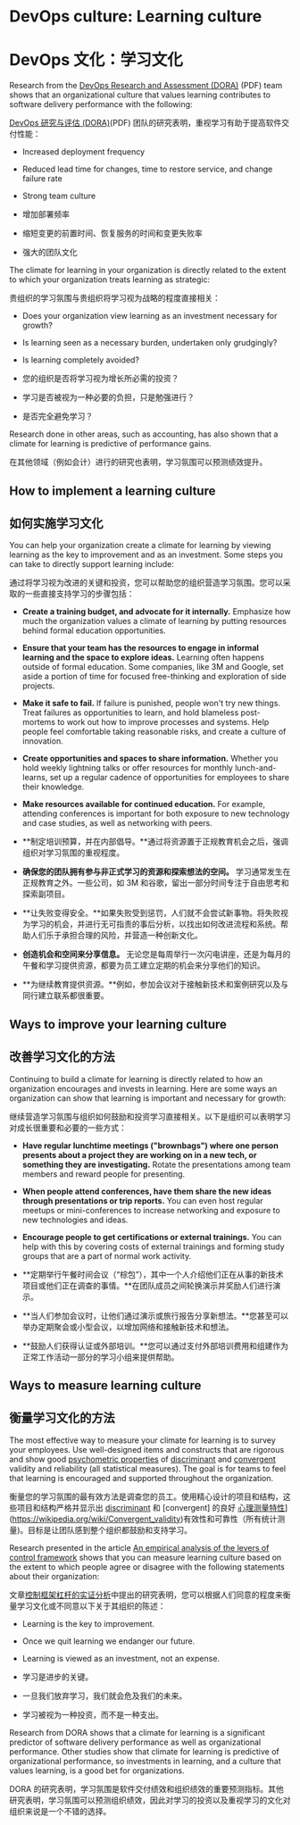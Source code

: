 # DevOps culture: Learning culture

# DevOps 文化：学习文化

Research from the [DevOps Research and Assessment (DORA)](https://services.google.com/fh/files/misc/state-of-devops-2014.pdf)  (PDF) team shows that an organizational culture that values learning contributes to software delivery performance with the following:

[DevOps 研究与评估 (DORA)](https://services.google.com/fh/files/misc/state-of-devops-2014.pdf)(PDF) 团队的研究表明，重视学习有助于提高软件交付性能：

- Increased deployment frequency
- Reduced lead time for changes, time to restore service, and change failure rate
- Strong team culture

- 增加部署频率
- 缩短变更的前置时间、恢复服务的时间和变更失败率
- 强大的团队文化

The climate for learning in your organization is directly related to the extent to which your organization treats learning as strategic:

贵组织的学习氛围与贵组织将学习视为战略的程度直接相关：

- Does your organization view learning as an investment necessary for growth?
- Is learning seen as a necessary burden, undertaken only grudgingly?
- Is learning completely avoided?

- 您的组织是否将学习视为增长所必需的投资？
- 学习是否被视为一种必要的负担，只是勉强进行？
- 是否完全避免学习？

Research done in other areas, such as accounting, has also shown that a climate for learning is predictive of performance gains.

在其他领域（例如会计）进行的研究也表明，学习氛围可以预测绩效提升。

## How to implement a learning culture

## 如何实施学习文化

You can help your organization create a climate for learning by viewing learning as the key to improvement and as an investment. Some steps you can take to directly support learning include:

通过将学习视为改进的关键和投资，您可以帮助您的组织营造学习氛围。您可以采取的一些直接支持学习的步骤包括：

- **Create a training budget, and advocate for it internally.** Emphasize how much the organization values a climate of learning by putting resources behind formal education opportunities.
- **Ensure that your team has the resources to engage in informal learning and the space to explore ideas.** Learning often happens outside of formal education. Some companies, like 3M and Google, set aside a portion of time for focused free-thinking and exploration of side projects.
- **Make it safe to fail.** If failure is punished, people won't try new things. Treat failures as opportunities to learn, and hold blameless post-mortems to work out how to improve processes and systems. Help people feel comfortable taking reasonable risks, and create a culture of innovation.
- **Create opportunities and spaces to share information.** Whether you hold weekly lightning talks or offer resources for monthly lunch-and-learns, set up a regular cadence of opportunities for employees to share their knowledge.
- **Make resources available for continued education.** For example, attending conferences is important for both exposure to new technology and case studies, as well as networking with peers.

- **制定培训预算，并在内部倡导。**通过将资源置于正规教育机会之后，强调组织对学习氛围的重视程度。
- **确保您的团队拥有参与非正式学习的资源和探索想法的空间。** 学习通常发生在正规教育之外。一些公司，如 3M 和谷歌，留出一部分时间专注于自由思考和探索副项目。
- **让失败变得安全。**如果失败受到惩罚，人们就不会尝试新事物。将失败视为学习的机会，并进行无可指责的事后分析，以找出如何改进流程和系统。帮助人们乐于承担合理的风险，并营造一种创新文化。
- **创造机会和空间来分享信息。** 无论您是每周举行一次闪电讲座，还是为每月的午餐和学习提供资源，都要为员工建立定期的机会来分享他们的知识。
- **为继续教育提供资源。**例如，参加会议对于接触新技术和案例研究以及与同行建立联系都很重要。

## Ways to improve your learning culture

## 改善学习文化的方法

Continuing to build a climate for learning is directly related to how an organization encourages and invests in learning. Here are some ways an organization can show that learning is important and necessary for growth:

继续营造学习氛围与组织如何鼓励和投资学习直接相关。以下是组织可以表明学习对成长很重要和必要的一些方式：

- **Have regular lunchtime meetings ("brownbags") where one person presents about a project they are working on in a new tech, or something they are investigating.** Rotate the presentations among team members and reward people for presenting.
- **When people attend conferences, have them share the new ideas through presentations or trip reports.** You can even host regular meetups or mini-conferences to increase networking and exposure to new technologies and ideas.
- **Encourage people to get certifications or external trainings.** You can help with this by covering costs of external trainings and forming study groups that are a part of normal work activity.

- **定期举行午餐时间会议（“棕包”），其中一个人介绍他们正在从事的新技术项目或他们正在调查的事情。**在团队成员之间轮换演示并奖励人们进行演示。
- **当人们参加会议时，让他们通过演示或旅行报告分享新想法。**您甚至可以举办定期聚会或小型会议，以增加网络和接触新技术和想法。
- **鼓励人们获得认证或外部培训。**您可以通过支付外部培训费用和组建作为正常工作活动一部分的学习小组来提供帮助。

## Ways to measure learning culture

## 衡量学习文化的方法

The most effective way to measure your climate for learning is to survey your employees. Use well-designed items and constructs that are rigorous and show good [psychometric properties](https://wikipedia.org/wiki/Psychometrics)  of [discriminant](https://wikipedia.org/wiki/Discriminant_validity)  and [convergent ](https://wikipedia.org/wiki/Convergent_validity)  validity and reliability (all statistical measures). The goal is for teams to feel that learning is encouraged and supported throughout the organization.

衡量您的学习氛围的最有效方法是调查您的员工。使用精心设计的项目和结构，这些项目和结构严格并显示出 [discriminant](https://wikipedia.org/wiki/Discriminant_validity) 和 [convergent] 的良好 [心理测量特性](https://wikipedia.org/wiki/Psychometrics)](https://wikipedia.org/wiki/Convergent_validity)有效性和可靠性（所有统计测量)。目标是让团队感到整个组织都鼓励和支持学习。

Research presented in the article [An empirical analysis of the levers of control framework](https://www.sciencedirect.com/science/article/pii/S0361368207000049)  shows that you can measure learning culture based on the extent to which people agree or disagree with the following statements about their organization:

文章[控制框架杠杆的实证分析](https://www.sciencedirect.com/science/article/pii/S0361368207000049)中提出的研究表明，您可以根据人们同意的程度来衡量学习文化或不同意以下关于其组织的陈述：

- Learning is the key to improvement.
- Once we quit learning we endanger our future.
- Learning is viewed as an investment, not an expense. 

- 学习是进步的关键。
- 一旦我们放弃学习，我们就会危及我们的未来。
- 学习被视为一种投资，而不是一种支出。

Research from DORA shows that a climate for learning is a significant predictor of software delivery performance as well as organizational performance. Other studies show that climate for learning is predictive of organizational performance, so investments in learning, and a culture that values learning, is a good bet for organizations. 

DORA 的研究表明，学习氛围是软件交付绩效和组织绩效的重要预测指标。其他研究表明，学习氛围可以预测组织绩效，因此对学习的投资以及重视学习的文化对组织来说是一个不错的选择。

